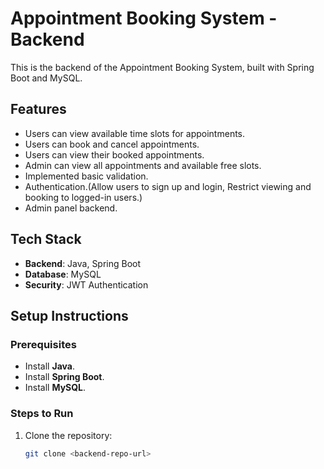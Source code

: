 # Appointment Booking System - Backend

This is the backend of the Appointment Booking System, built with Spring Boot and MySQL.

## Features
-  Users can view available time slots for appointments.
-  Users can book and cancel appointments.
-  Users can view their booked appointments.
-  Admin can view all appointments and available free slots.
-  Implemented basic validation.
-  Authentication.(Allow users to sign up and login, Restrict viewing and booking to logged-in users.)
- Admin panel backend.

## Tech Stack
- **Backend**: Java, Spring Boot
- **Database**: MySQL
- **Security**: JWT Authentication

## Setup Instructions

### Prerequisites
- Install **Java**.
- Install **Spring Boot**.
- Install **MySQL**.

### Steps to Run
1. Clone the repository:
   ```sh
   git clone <backend-repo-url>
   
